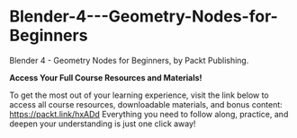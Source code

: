 # Blender-4---Geometry-Nodes-for-Beginners
Blender 4 - Geometry Nodes for Beginners, by Packt Publishing.

**Access Your Full Course Resources and Materials!**

To get the most out of your learning experience, visit the link below to access all course resources, downloadable materials, and bonus content: https://packt.link/hxADd
Everything you need to follow along, practice, and deepen your understanding is just one click away!
